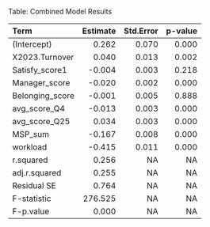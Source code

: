 Table: Combined Model Results

|Term            | Estimate| Std.Error| p-value|
|:---------------|--------:|---------:|-------:|
|(Intercept)     |    0.262|     0.070|   0.000|
|X2023.Turnover  |    0.040|     0.013|   0.002|
|Satisfy_score1  |   -0.004|     0.003|   0.218|
|Manager_score   |   -0.020|     0.002|   0.000|
|Belonging_score |   -0.001|     0.005|   0.888|
|avg_score_Q4    |   -0.013|     0.003|   0.000|
|avg_score_Q25   |    0.034|     0.003|   0.000|
|MSP_sum         |   -0.167|     0.008|   0.000|
|workload        |   -0.415|     0.011|   0.000|
|r.squared       |    0.256|        NA|      NA|
|adj.r.squared   |    0.255|        NA|      NA|
|Residual SE     |    0.764|        NA|      NA|
|F-statistic     |  276.525|        NA|      NA|
|F-p.value       |    0.000|        NA|      NA|
